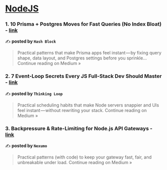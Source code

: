 
<h1><a href=https://medium.com/tag/nodejs/recommended target="_blank" rel="noopener noreferrer">NodeJS</a></h1>
<h3>1. 10 Prisma + Postgres Moves for Fast Queries (No Index Bloat) - <a href="https://medium.com/@connect.hashblock/10-prisma-postgres-moves-for-fast-queries-no-index-bloat-a4d94d33d85b?source=rss------nodejs-5" target="_blank" rel="noopener noreferrer">link</a></h3>

✍️ **posted by `Hash Block`**

<blockquote>Practical patterns that make Prisma apps feel instant — by fixing query shape, data layout, and Postgres settings before you sprinkle…
Continue reading on Medium »</blockquote>

<h3>2. 7 Event-Loop Secrets Every JS Full-Stack Dev Should Master - <a href="https://medium.com/@ThinkingLoop/7-event-loop-secrets-every-js-full-stack-dev-should-master-9302aa2879db?source=rss------nodejs-5" target="_blank" rel="noopener noreferrer">link</a></h3>

✍️ **posted by `Thinking Loop`**

<blockquote>Practical scheduling habits that make Node servers snappier and UIs feel instant — without rewriting your stack.
Continue reading on Medium »</blockquote>

<h3>3. Backpressure & Rate-Limiting for Node.js API Gateways - <a href="https://medium.com/@Nexumo_/backpressure-rate-limiting-for-node-js-api-gateways-78278e41821b?source=rss------nodejs-5" target="_blank" rel="noopener noreferrer">link</a></h3>

✍️ **posted by `Nexumo`**

<blockquote>Practical patterns (with code) to keep your gateway fast, fair, and unbreakable under load.
Continue reading on Medium »</blockquote>

